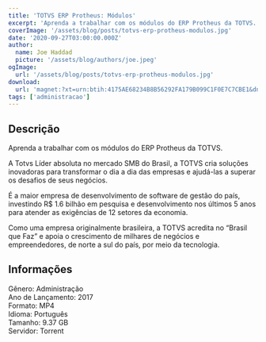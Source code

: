 ```yaml
---
title: 'TOTVS ERP Protheus: Módulos'
excerpt: 'Aprenda a trabalhar com os módulos do ERP Protheus da TOTVS.  A Totvs Líder absoluta no mercado SMB do Brasil, a TOTVS cria soluções inovadoras para transformar o dia a dia das empresas e ajudá-las a superar os desafios de seus negócios.   É a maior empresa de desenvolvimento de'
coverImage: '/assets/blog/posts/totvs-erp-protheus-modulos.jpg'
date: '2020-09-27T03:00:00.000Z'
author:
  name: Joe Haddad
  picture: '/assets/blog/authors/joe.jpeg'
ogImage:
  url: '/assets/blog/posts/totvs-erp-protheus-modulos.jpg'
download:
  url: 'magnet:?xt=urn:btih:4175AE68234B8B56292FA179B099C1F0E7C7CBE1&dn=Totvs%20Protheus%20Modulos&tr=udp%3a%2f%2ftracker.openbittorrent.com%3a1337%2fannounce&tr=udp%3a%2f%2ftracker.opentrackr.org%3a1337%2fannounce'
tags: ['administracao']
---
```

<h2>Descrição</h2>
<p></p><p>Aprenda a trabalhar com os módulos do ERP Protheus da TOTVS.</p><p>A Totvs Líder absoluta no mercado SMB do Brasil, a TOTVS cria soluções inovadoras para transformar o dia a dia das empresas e ajudá-las a superar os desafios de seus negócios. </p><p>É a maior empresa de desenvolvimento de software de gestão do país, investindo R$ 1.6 bilhão em pesquisa e desenvolvimento nos últimos 5 anos para atender as exigências de 12 setores da economia. </p><p>Como uma empresa originalmente brasileira, a TOTVS acredita no “Brasil que Faz” e apoia o crescimento de milhares de negócios e empreendedores, de norte a sul do país, por meio da tecnologia.</p><h2>Informações</h2><p>Gênero: Administração<br/>Ano de Lançamento: 2017<br/>Formato: MP4<br/>Idioma: Português<br/>Tamanho: 9.37 GB<br/>Servidor: Torrent</p>